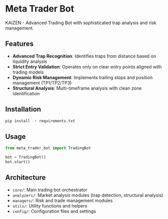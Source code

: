 # Meta Trader Bot

KAIZEN - Advanced Trading Bot with sophisticated trap analysis and risk management.

## Features

- **Advanced Trap Recognition**: Identifies traps from distance based on liquidity analysis
- **Strict Entry Validation**: Operates only on clear entry points aligned with trading models
- **Dynamic Risk Management**: Implements trailing stops and position management (TP1/TP2/TP3)
- **Structural Analysis**: Multi-timeframe analysis with clean zone identification

## Installation

```bash
pip install -r requirements.txt
```

## Usage

```python
from meta_trader_bot import TradingBot

bot = TradingBot()
bot.start()
```

## Architecture

- `core/`: Main trading bot orchestrator
- `analyzers/`: Market analysis modules (trap detection, structural analysis)
- `managers/`: Risk and trade management modules  
- `utils/`: Utility functions and helpers
- `config/`: Configuration files and settings
